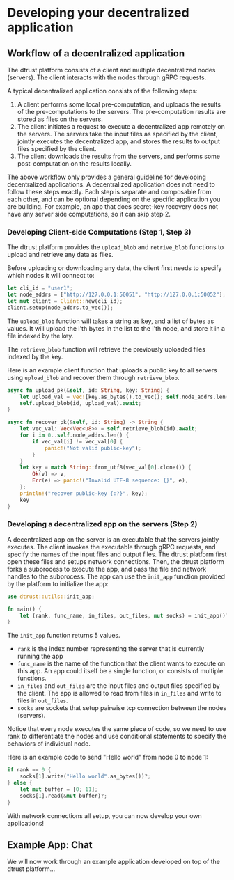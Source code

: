 # Developing your decentralized application

## Workflow of a decentralized application
The dtrust platform consists of a client and multiple decentralized nodes (servers). The client interacts with the nodes through gRPC requests.

A typical decentralized application consists of the following steps:
1. A client performs some local pre-computation, and uploads the results of the pre-computations to the servers. The pre-computation results are stored as files on the servers.
2. The client initiates a request to execute a decentralized app remotely on the servers. The servers take the input files as specified by the client, jointly executes the decentralized app, and stores the results to output files specified by the client. 
3. The client downloads the results from the servers, and performs some post-computation on the results locally.

The above workflow only provides a general guideline for developing decentralized applications. A decentralized application does not need to follow these steps exactly. Each step is separate and composable from each other, and can be optional depending on the specific application you are building. For example, an app that does secret-key recovery does not have any server side computations, so it can skip step 2.  

### Developing Client-side Computations (Step 1, Step 3)
The dtrust platform provides the `upload_blob` and `retrive_blob` functions to upload and retrieve any data as files.

Before uploading or downloading any data, the client first needs to specify which nodes it will connect to:
```rust
let cli_id = "user1";
let node_addrs = ["http://127.0.0.1:50051", "http://127.0.0.1:50052"];
let mut client = Client::new(cli_id);
client.setup(node_addrs.to_vec());
```

The `upload_blob` function will takes a string as key, and a list of bytes as values. It will upload the i'th bytes in the list to the i'th node, and store it in a file indexed by the key.

The `retrieve_blob` function will retrieve the previously uploaded files indexed by the key.


Here is an example client function that uploads a public key to all servers using `upload_blob` and recover them through `retrieve_blob`.
```rust
async fn upload_pk(&self, id: String, key: String) {
    let upload_val = vec![key.as_bytes().to_vec(); self.node_addrs.len()];
    self.upload_blob(id, upload_val).await;
}

async fn recover_pk(&self, id: String) -> String {
    let vec_val: Vec<Vec<u8>> = self.retrieve_blob(id).await;
    for i in 0..self.node_addrs.len() {
        if vec_val[i] != vec_val[0] {
            panic!("Not valid public-key");
        }
    }
    let key = match String::from_utf8(vec_val[0].clone()) {
        Ok(v) => v,
        Err(e) => panic!("Invalid UTF-8 sequence: {}", e),
    };
    println!("recover public-key {:?}", key);
    key
}
```

### Developing a decentralized app on the servers (Step 2)
A decentralized app on the server is an executable that the servers jointly executes. The client invokes the executable through gRPC requests, and specify the names of the input files and output files. The dtrust platform first open these files and setups network connections. Then, the dtrust platform forks a subprocess to execute the app, and pass the file and network handles to the subprocess. The app can use the ```init_app``` function provided by the platform to initialize the app:

```rust
use dtrust::utils::init_app;

fn main() {
    let (rank, func_name, in_files, out_files, mut socks) = init_app()?;
}
```

The `init_app` function returns 5 values. 
* `rank` is the index number representing the server that is currently running the app
* `func_name` is the name of the function that the client wants to execute on this app. An app could itself be a single function, or consists of multiple functions. 
* `in_files` and `out_files` are the input files and output files specified by the client. The app is allowed to read from files in `in_files` and write to files in `out_files`. 
* `socks` are sockets that setup pairwise tcp connection between the nodes (servers). 

Notice that every node executes the same piece of code, so we need to use rank to differentiate the nodes and use conditional statements to specify the behaviors of individual node.

Here is an example code to send "Hello world" from node 0 to node 1:
```rust
if rank == 0 {
    socks[1].write("Hello world".as_bytes())?;
} else {
    let mut buffer = [0; 11];
    socks[1].read(&mut buffer)?;
}
```
With network connections all setup, you can now develop your own applications! 



## Example App: Chat
We will now work through an example application developed on top of the dtrust platform...
